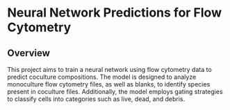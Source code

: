 # Neural Network Predictions for Flow Cytometry
## Overview

This project aims to train a neural network using flow cytometry data to predict coculture compositions. The model is designed to analyze monoculture flow cytometry files, as well as blanks, to identify species present in coculture files. Additionally, the model employs gating strategies to classify cells into categories such as live, dead, and debris.

